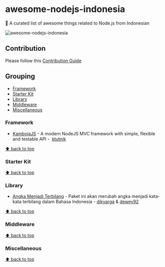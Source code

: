 # awesome-nodejs-indonesia
:star2: A curated list of awesome things related to Node.js from Indonesian

![awesome-nodejs-indonesia](https://raw.githubusercontent.com/nodejs-indonesia/nodejs-indonesia.github.io/master/nodejs-indonesia.jpg)

## Contribution
Please follow this [Contribution Guide](https://github.com/nodejs-indonesia/awesome-nodejs-indonesia/blob/master/CONTRIBUTION.md)

## Grouping
+ [Framework](#framework)
+ [Starter Kit](#starter-kit)
+ [Library](#library)
+ [Middleware](#middleware)
+ [Miscellaneous](#misclelaneous)

### Framework
- [KambojaJS](https://github.com/kambojajs/kamboja) - A modern NodeJS MVC framework with simple, flexible and testable API - 
[ktutnik](https://github.com/ktutnik)


[:arrow_up: back to top](#grouping)

### Starter Kit


[:arrow_up: back to top](#grouping)

### Library
- [Angka Menjadi Terbilang](https://github.com/dikyarga/angka-menjadi-terbilang/) - Paket ini akan merubah angka menjadi kata-kata terbilang dalam Bahasa Indonesia - [dikyarga](http://github.com/dikyarga) & [dewey92](https://github.com/dewey92)

[:arrow_up: back to top](#grouping)

### Middleware


[:arrow_up: back to top](#grouping)

### Miscellaneous


[:arrow_up: back to top](#grouping)

